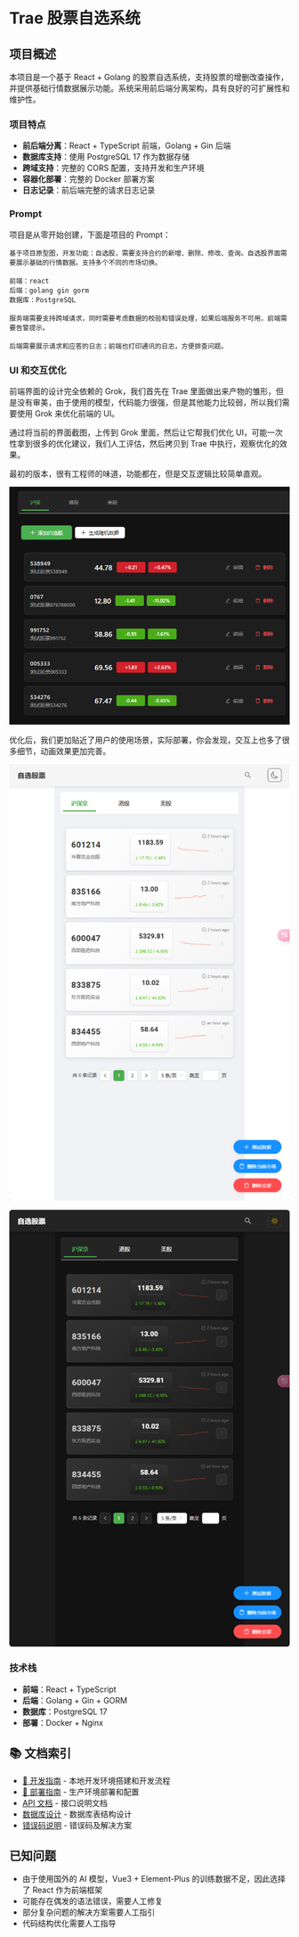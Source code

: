 # Trae 股票自选系统

## 项目概述

本项目是一个基于 React + Golang 的股票自选系统，支持股票的增删改查操作，并提供基础行情数据展示功能。系统采用前后端分离架构，具有良好的可扩展性和维护性。

### 项目特点

- **前后端分离**：React + TypeScript 前端，Golang + Gin 后端
- **数据库支持**：使用 PostgreSQL 17 作为数据存储
- **跨域支持**：完整的 CORS 配置，支持开发和生产环境
- **容器化部署**：完整的 Docker 部署方案
- **日志记录**：前后端完整的请求日志记录

### Prompt

项目是从零开始创建，下面是项目的 Prompt：

```shell
基于项目原型图，开发功能：自选股，需要支持合约的新增、删除、修改、查询。自选股界面需要展示基础的行情数据。支持多个不同的市场切换。

前端：react
后端：golang gin gorm
数据库：PostgreSQL

服务端需要支持跨域请求，同时需要考虑数据的校验和错误处理，如果后端服务不可用，前端需要告警提示。

后端需要展示请求和应答的日志；前端也打印通讯的日志，方便排查问题。
```

### UI 和交互优化

前端界面的设计完全依赖的 Grok，我们首先在 Trae 里面做出来产物的雏形，但是没有审美，由于使用的模型，代码能力很强，但是其他能力比较弱，所以我们需要使用 Grok 来优化前端的 UI。

通过将当前的界面截图，上传到 Grok 里面，然后让它帮我们优化 UI，可能一次性拿到很多的优化建议，我们人工评估，然后拷贝到 Trae 中执行，观察优化的效果。

最初的版本，很有工程师的味道，功能都在，但是交互逻辑比较简单直观。

![最初版本](imgs/Snipaste_2025-02-25_17-50-08.png)

优化后，我们更加贴近了用户的使用场景，实际部署，你会发现，交互上也多了很多细节，动画效果更加完善。

![优化版本-浅色主题](imgs/Snipaste_2025-02-27_22-56-22.png)

![优化版本-深色主题](imgs/Snipaste_2025-02-27_22-56-42.png)

### 技术栈

- **前端**：React + TypeScript
- **后端**：Golang + Gin + GORM
- **数据库**：PostgreSQL 17
- **部署**：Docker + Nginx

## 📚 文档索引

- [📖 开发指南](docs/development.md) - 本地开发环境搭建和开发流程
- [🚀 部署指南](docs/deployment.md) - 生产环境部署和配置
- [API 文档](docs/api.md) - 接口说明文档
- [数据库设计](docs/database.md) - 数据库表结构设计
- [错误码说明](docs/error_codes.md) - 错误码及解决方案

## 已知问题

* 由于使用国外的 AI 模型，Vue3 + Element-Plus 的训练数据不足，因此选择了 React 作为前端框架
* 可能存在偶发的语法错误，需要人工修复
* 部分复杂问题的解决方案需要人工指引
* 代码结构优化需要人工指导
